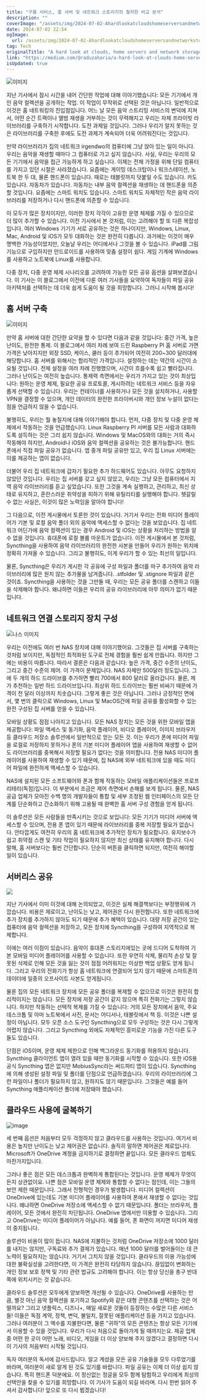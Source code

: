 ```yaml
---
title: "구름 서비스, 홈 서버 및 네트워크 스토리지의 철저한 비교 분석"
description: ""
coverImage: "/assets/img/2024-07-02-Ahardlookatcloudshomeserversandnetworkstorages_0.png"
date: 2024-07-02 22:54
ogImage:
  url: /assets/img/2024-07-02-Ahardlookatcloudshomeserversandnetworkstorages_0.png
tag: Tech
originalTitle: "A hard look at clouds, home servers and network storages"
link: "https://medium.com/@raduzaharia/a-hard-look-at-clouds-home-servers-and-network-storages-731e9823db4b"
isUpdated: true
---
```


![이미지](/assets/img/2024-07-02-Ahardlookatcloudshomeserversandnetworkstorages_0.png)

지난 기사에서 잠시 시간을 내어 간단한 작업에 대해 이야기했습니다: 모든 기기에서 개인 음악 컬렉션을 공개하는 작업. 이 작업이 무작위로 선택된 것은 아닙니다. 일반적으로 이것은 홈 네트워킹의 진입점입니다. 어느 날 모든 음악 스트리밍 서비스의 변덕에 지쳐서, 어떤 순간 트랙이나 앨범 재생을 거부하는 것이 무력해지고 우리는 자체 프라이빗 라이브러리를 구축하기 시작합니다. 도전 과제일 것입니다. 그러나 우리가 알지 못하는 것은 라이브러리를 구축한 후에도 도전 과제가 계속되어 더욱 어려워진다는 것입니다.

만약 라이브러리가 집의 네트워크 irgendwo의 컴퓨터에 그냥 앉아 있는 일이 아니다. 우리는 음악을 재생할 때마다 그 컴퓨터로 가고 싶지 않습니다. 사실, 우리는 우리의 모든 기기에서 음악을 접근 가능하게 하고 싶습니다. 이제는 전체 가정을 위해 단일 컴퓨터를 가지고 있던 시절은 사라졌습니다. 요즘에는 게이밍 데스크탑이나 워크스테이션, 노트북 한 두 대, 물론 핸드폰이 있습니다. 때로는 태블릿까지 덧붙일 수도 있습니다. 카도 있습니다. 자동차가 있습니다. 자동차는 내부 음악 컬렉션을 재생하는 데 핸드폰을 의존할 것입니다. 요즘에는 스마트 워치도 있습니다. 스마트 워치도 자체적인 작은 음악 라이브러리를 저장하거나 다시 핸드폰에 의존할 수 있습니다.

이 모두가 많은 장치이지만, 이러한 장치 각각이 고유한 운영 체제를 가질 수 있으므로 더 많이 추가할 수 있습니다. 이전 기사에서 본 것처럼, 이는 고려해야 할 또 다른 복잡성입니다. 여러 Windows 기기가 서로 공유하는 것은 하나이지만, Windows, Linux, Mac, Android 및 iOS가 모두 대화하는 것은 완전히 다릅니다. 과거에는 이것이 매우 명백한 가능성이었지만, 오늘날 우리는 어디에서나 그것을 볼 수 있습니다. iPad를 그림 기능으로 구입하지만 안드로이드를 사용하여 맞춤 설정이 쉽다. 게임 기계에 Windows를 사용하고 노트북에 Linux를 사용합니다.

<div class="content-ad"></div>

다중 장치, 다중 운영 체제 시나리오를 고려하여 가능한 모든 공유 옵션을 살펴보겠습니다. 이 기사는 이 블로그에서 이전에 다룬 여러 기사들을 요약하여 독자들이 파일 공유 아키텍처를 선택하는 데 더욱 쉽게 도움이 될 것을 희망합니다. 그러니 시작해 봅시다!

## 홈 서버 구축

![이미지](/assets/img/2024-07-02-Ahardlookatcloudshomeserversandnetworkstorages_1.png)

만약 홈 서버에 대한 간단한 요약을 할 수 있다면 다음과 같을 것입니다: 중간 가격, 높은 난이도, 완전한 통제. 이 블로그에서 여러 차례 보여 드린 Raspberry PI 홈 서버로 가면 가격은 낮아지지만 외장 SSD, 케이스, 쿨러 등이 추가되어 여전히 200~300 달러대에 해당합니다. 홈 서버를 위해서는 합리적인 가격입니다. 설정하는 데는 약간의 시간이 소요될 것입니다. 전체 설정을 여러 차례 진행했으며, 시간이 흐를수록 쉽고 빨라집니다. 그러나 난이도는 여전히 높습니다. 통제력 측면에서는 우리가 가지고 있는 것이 최상입니다: 원하는 운영 체제, 필요한 공유 프로토콜, 게시하려는 네트워크 서비스 등을 자유롭게 선택할 수 있습니다. 우리는 컨테이너를 사용하거나 모든 것을 설치하거나, 사용할 VPN을 결정할 수 있으며, 개인 데이터의 완전한 프라이버시와 개인 정보 누설이 없다는 점을 언급하지 않을 수 없습니다.

<div class="content-ad"></div>

불행히도, 우리는 뭘 놓칠지에 대해 이야기해야 합니다. 먼저, 다중 장치 및 다중 운영 체제에서 작동하는 것을 언급했습니다. Linux Raspberry PI 서버를 모든 사람과 대화하도록 설득하는 것은 그리 쉽지 않습니다. Windows 및 MacOS와의 대화는 거의 즉시 작동해야 하지만, Android나 iOS와 음악 컬렉션을 공유하는 것은 불가능합니다. 핸드폰에서 직접 파일 공유가 없습니다. 앱 중개 파일 공유만 있고, 우리 집 Linux 서버에는 이를 제공하는 앱이 없습니다.

더불어 우리 집 네트워크에 갑자기 필요한 추가 하드웨어도 있습니다. 아무도 요청하지 않았던 것입니다. 우리는 집 서버를 갖고 싶지 않았고, 우리는 그냥 모든 컴퓨터에서 지역 음악 라이브러리를 듣고 싶었습니다. 또한 그것을 계속 실행하고, 관리하고, 최신 상태로 유지하고, 혼란스러운 취약성을 피하기 위해 유틸리티를 실행해야 합니다. 헷갈릴 수 없는 사실은, 이것이 많은 노력임을 알아야 합니다!

그 다음으로, 이전 게시물에서 토론한 것이 있습니다. 거기서 우리는 전화 미디어 플레이어가 기본 및 로컬 음악 폴더 외의 음악에 액세스할 수 없다는 것을 보았습니다. 집 네트워크 어딘가에 음악 컬렉션이 있는 경우 Android 및 iOS는 상황을 처리하는 방법을 알 수 없을 것입니다. 휴대폰에 로컬 볼륨 마운트가 없습니다. 이전 게시물에서 본 것처럼, Syncthing을 사용하여 음악 라이브러리의 완전한 사본을 만들어 우리가 원하는 위치에 정확히 가져올 수 있습니다. 그리고 불행히도, 이게 우리가 할 수 있는 최선의 일입니다.

물론, Syncthing은 우리가 게시한 각 공유에 구성 파일과 폴더를 마구 추가하여 음악 라이브러리에 많은 원치 않는 추가물을 남겨줍니다. .stfolder 및 .stignore 파일과 같은 것이죠. Syncthing을 사용하는 것을 그만둘 때, 우리는 모든 공유 폴더를 스캔하고 이들을 삭제해야 합니다. 왜냐하면 이들은 우리의 공유 라이브러리에 아무 의미가 없기 때문입니다.

<div class="content-ad"></div>

## 네트워크 연결 스토리지 장치 구성

![나스 이미지](/assets/img/2024-07-02-Ahardlookatcloudshomeserversandnetworkstorages_2.png)

우리는 이전에도 여러 번 NAS 장치에 대해 이야기했어요. 그것들은 집 서버를 구축하는 것처럼 보이지만, 독점적인 최적화된 도구로 전체 경험을 훨씬 쉽게 만듭니다. 하지만 그에는 비용이 따릅니다. 따라서 결론은 다음과 같습니다: 높은 가격, 중간 수준의 난이도, 그리고 중간 수준의 제어. 이 가격이 문제입니다. NAS 자체만 500달러 정도입니다. 그에 두 개의 하드 드라이브를 추가하면 빨리 700에서 800 달러로 올라갑니다. 물론, 제가 추천하는 일반 하드 드라이브입니다. 최상위 하드 드라이브는 훨씬 비싸기 때문에 가격이 천 달러 이상까지 치솟습니다. 그렇게 좋은 것은 아닙니다. 그러나 긍정적인 면에서, 몇 번의 클릭으로 Windows, Linux 및 MacOS간에 파일 공유를 활성화할 수 있는 완전 구성된 집 서버를 얻을 수 있습니다.

모바일 상황도 점점 나아지고 있습니다. 모든 NAS 장치는 모든 것을 위한 모바일 앱을 제공합니다: 파일 액세스 및 동기화, 음악 플레이어, 비디오 플레이어, 이미지 브라우저 등 클라우드 저장소 솔루션에서 일반적으로 얻는 모든 것. 이는 우리가 폰에 미디어 파일을 로컬로 저장하지 못하거나 폰의 기본 미디어 플레이어 앱을 사용하여 재생할 수 없어도 라이브러리를 중복해서 저장할 필요가 없다는 것을 의미합니다. 전용 NAS 미디어 플레이어를 사용하여 재생할 수 있기 때문에, 집 NAS에 외부 네트워크에 있을 때도 미디어 파일에 완전하게 액세스할 수 있습니다.

<div class="content-ad"></div>

NAS에 설치된 모든 소프트웨어와 폰과 함께 작동하는 모바일 애플리케이션들은 프로프리테리(독점)입니다. 이 부분에서 조금은 제어 측면에서 손해를 보게 됩니다. 물론, NAS 공급 업체가 모아진 수백 명의 개발자들이 통합 및 세부 조정된 웹 인터페이스의 모든 단계를 단순화하고 간소화하기 위해 고용될 때 완벽한 홈 서버 구성 경험을 얻게 됩니다.

이 솔루션은 모든 사람들을 만족시키는 것으로 보입니다: 모든 기기가 미디어 서버에 액세스할 수 있으며, 전용 폰 앱이 있기 때문에 라이브러리를 중복 저장할 필요가 없습니다. 안타깝게도 여전히 우리의 홈 네트워크에 추가적인 장치가 필요합니다. 유지보수가 쉽고 취약점 스캔 및 기타 작업이 필요하지 않지만 최신 상태를 유지해야 합니다. 다시 말해, 홈 서버보다는 훨씬 간단합니다. 단순히 버튼을 클릭하면 되지만, 여전히 해야할 일이 있습니다.

## 서버리스 공유

<img src="/assets/img/2024-07-02-Ahardlookatcloudshomeserversandnetworkstorages_3.png" />

<div class="content-ad"></div>

지난 기사에서 이미 이것에 대해 논의되었고, 이것은 실제 해결책보다는 부정행위에 가깝습니다. 비용은 제로이고, 난이도는 낮고, 제어권은 다시 완전합니다. 또한 네트워크에 추가 장치를 추가하지 않아도 되기 때문에 추가 혜택이 있습니다. 대량 저장 공간이 있는 컴퓨터에 음악 컬렉션을 저장하고, 모든 장치에 Syncthing을 구성하여 지역적으로 복제합니다.

이에는 여러 이점이 있습니다. 음악이 휴대폰 스토리지에있는 곳에 드디어 도착하여 기본 모바일 미디어 플레이어를 사용할 수 있습니다. 또한 우연히 삭제, 물리적 손상 및 잘못된 삭제로 인해 모든 것을 잃는 것이 점점 어려워지는 이상한 백업 상황도 얻게 됩니다. 그리고 우리의 전화기가 항상 홈 네트워크에 연결되어 있지 않기 때문에 스마트폰의 데이터에 일종의 오프사이트 사본도 얻게됩니다.

물론 집의 모든 네트워크 장치에 모든 공유 폴더를 복제할 수 없으므로 이것은 완전히 합리적이지는 않습니다. 모든 장치에 저장 공간이 같지 않으며 특히 전화기는 그렇지 않습니다. 하지만 작동하는 선택적 복제를 가질 수 있습니다: 거의 모든 장치에서 음악, 주요 데스크톱 및 아마 노트북에서 사진, 문서는 어디서나, 태블릿에서 책 등. 이것은 나쁜 설정이 아닙니다. 모두 오픈 소스 도구인 Syncthing으로 모두 구성하는 것은 다시 그렇게 어렵지 않습니다. 그리고 Syncthing 외에도 자체적인 흥미로운 기능을 가진 다른 도구들도 있습니다.

단점은 iOS이며, 운영 체제 제한으로 인해 백그라운드 동기화를 허용하지 않습니다. Syncthing 클라이언트 앱이 열려 있을 때만 동기화를 시작할 수 있습니다. 또한 iOS용 공식 Syncthing 앱은 없지만 MobiusSync라는 써드파티 앱이 있습니다. Syncthing에 의해 생성된 설정 파일 및 폴더를 단점으로 언급하겠습니다. 우리의 라이브러리에 그런 파일이나 폴더가 필요하지 않고, 원하지도 않기 때문입니다. 그것들은 예를 들어 Syncthing 애플리케이션 폴더에 저장돼야 했습니다.

<div class="content-ad"></div>

## 클라우드 사용에 굴복하기

![image](/assets/img/2024-07-02-Ahardlookatcloudshomeserversandnetworkstorages_4.png)

세 번째 옵션은 처음부터 모두 걱정하지 않고 클라우드를 사용하는 것입니다. 여기서 비용은 높지만 난이도는 낮고 제어권은 없습니다. 솔직히 말하면 제어권은 제로입니다. Microsoft가 OneDrive 계정을 금지하기로 결정하면 끝입니다. 모든 클라우드 업체도 마찬가지입니다.

그러나 좋은 점은 모든 데스크톱과 완벽하게 통합된다는 것입니다. 운영 체제가 무엇이든지 상관없이요. 나쁜 점은 모바일 운영 체제와 통합할 수 없다는 점인데, 이는 그들의 보안 제한 때문입니다. 그래서 전형적인 경우가 발생합니다. 미디어 컬렉션이 OneDrive에 있는데도 기본 미디어 플레이어를 사용하여 폰에서 재생할 수 없다는 것입니다. 왜냐하면 OneDrive 저장소에 액세스할 수 없기 때문입니다. 폴더는 브라우저, 플레이어, 모든 것에서 완전히 차단됩니다. OneDrive 앱에서만 이용할 수 있습니다. 그리고 OneDrive는 미디어 플레이어가 아닙니다. 예를 들어, 폰 화면이 꺼지면 미디어 재생이 중지됩니다.

<div class="content-ad"></div>

솔루션이 비용이 많이 듭니다. NAS에 지불하는 것처럼 OneDrive 저장소에 1000 달러를 내지는 않지만, 구독료와 추가 결제가 있습니다. 매년 1000 달러를 벌어들이는 데 큰 노력이 필요하지는 않습니다. 거기서 그치지 않을 것입니다. 클라우드의 이용 가능성에 대한 불확실성을 고려한다면, 이 가격은 완전히 타당하지 않습니다. 끊임없이 변화하는 개인 정보 보호 정책 및 기타 관련 법규도 고려해야 합니다. 이는 항상 당신을 총구 반대쪽에 위치시키는 것 같습니다.

클라우드 솔루션은 모두에게 양보하면 개선될 수 있습니다. OneDrive를 사용하는 만큼, 별것 아닌 음악 컬렉션을 포기하고 Spotify와 같은 대형 콘텐츠를 선택하는 것은 어떨까요? 그리고 넷플릭스, 디즈니+, 매일 새로운 것들이 등장하는 수많은 다른 서비스들! 이들은 독점 계약, 정책, 변덕, 불일치, 잘못된 애플리케이션 등을 가지고 있습니다. 그러나 여러분이 그 액수를 지불한다면, 물론 "귀하"의 모든 콘텐츠는 항상 모든 기기에서 이용할 수 있을 것입니다. 우리가 다시 처음으로 돌아가게 될 때까지는요. 제공 업체 중 어떤 한 곳이 어떤 노래, 비디오, 게임을 더 이상 양보해 주지 않겠다고 결정하면 다시 이 기사의 처음부터 시작될 것입니다.

독자 여러분의 독서에 감사드립니다. 알고 계셨을 모든 공유 기술들을 모두 다루었기를 바라며, 여러분이 새로 알게 된 것도 있기를 바랍니다. 파일 공유는 이제 더 이상 쉽지 않습니다. 특히 핸드폰 덕분에요. 이 정신없는 정글을 모두 함께 탐험하고 우리에게 최상의 선택안을 찾을 수 있기를 희망합니다. 이 기사가 도움이 되길 바라며. 다시 한번 읽어 주셔서 감사합니다! 앞으로 또 다시 뵙겠습니다!
